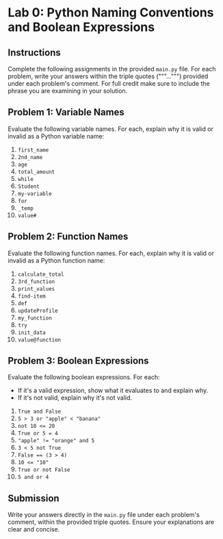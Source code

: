 # Lab 0: Python Naming Conventions and Boolean Expressions

## Instructions

Complete the following assignments in the provided `main.py` file. For each problem, write your answers within the triple quotes ("""...""") provided under each problem's comment.
For full credit make sure to include the phrase you are examining in your solution.

## Problem 1: Variable Names

Evaluate the following variable names. For each, explain why it is valid or invalid as a Python variable name:

1. `first_name`
2. `2nd_name`
3. `age`
4. `total_amount`
5. `while`
6. `Student`
7. `my-variable`
8. `for`
9. `_temp`
10. `value#`

## Problem 2: Function Names

Evaluate the following function names. For each, explain why it is valid or invalid as a Python function name:

1. `calculate_total`
2. `3rd_function`
3. `print_values`
4. `find-item`
5. `def`
6. `updateProfile`
7. `my_function`
8. `try`
9. `init_data`
10. `value@function`

## Problem 3: Boolean Expressions

Evaluate the following boolean expressions. For each:
- If it's a valid expression, show what it evaluates to and explain why.
- If it's not valid, explain why it's not valid.

1. `True and False`
2. `5 > 3 or "apple" < "banana"`
3. `not 10 <= 20`
4. `True or 5 = 4`
5. `"apple" != "orange" and 5`
6. `3 < 5 not True`
7. `False == (3 > 4)`
8. `10 <= "10"`
9. `True or not False`
10. `5 and or 4`

## Submission

Write your answers directly in the `main.py` file under each problem's comment, within the provided triple quotes. Ensure your explanations are clear and concise.